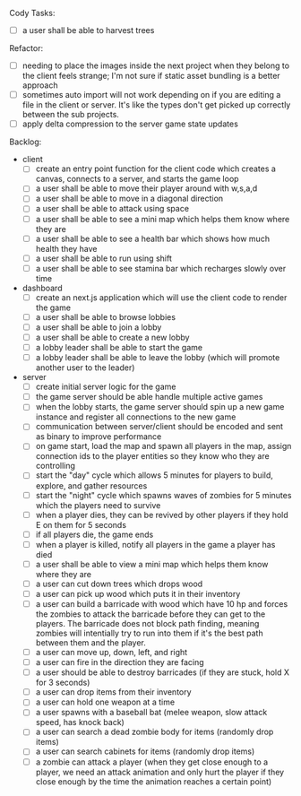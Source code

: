 Cody Tasks:

- [ ] a user shall be able to harvest trees

Refactor:

- [ ] needing to place the images inside the next project when they belong to the client feels strange; I'm not sure if static asset bundling is a better approach
- [ ] sometimes auto import will not work depending on if you are editing a file in the client or server. It's like the types don't get picked up correctly between the sub projects.
- [ ] apply delta compression to the server game state updates

Backlog:

- client
  - [ ] create an entry point function for the client code which creates a canvas, connects to a server, and starts the game loop
  - [ ] a user shall be able to move their player around with w,s,a,d
  - [ ] a user shall be able to move in a diagonal direction
  - [ ] a user shall be able to attack using space
  - [ ] a user shall be able to see a mini map which helps them know where they are
  - [ ] a user shall be able to see a health bar which shows how much health they have
  - [ ] a user shall be able to run using shift
  - [ ] a user shall be able to see stamina bar which recharges slowly over time
- dashboard
  - [ ] create an next.js application which will use the client code to render the game
  - [ ] a user shall be able to browse lobbies
  - [ ] a user shall be able to join a lobby
  - [ ] a user shall be able to create a new lobby
  - [ ] a lobby leader shall be able to start the game
  - [ ] a lobby leader shall be able to leave the lobby (which will promote another user to the leader)
- server
  - [ ] create initial server logic for the game
  - [ ] the game server should be able handle multiple active games
  - [ ] when the lobby starts, the game server should spin up a new game instance and register all connections to the new game
  - [ ] communication between server/client should be encoded and sent as binary to improve performance
  - [ ] on game start, load the map and spawn all players in the map, assign connection ids to the player entities so they know who they are controlling
  - [ ] start the "day" cycle which allows 5 minutes for players to build, explore, and gather resources
  - [ ] start the "night" cycle which spawns waves of zombies for 5 minutes which the players need to survive
  - [ ] when a player dies, they can be revived by other players if they hold E on them for 5 seconds
  - [ ] if all players die, the game ends
  - [ ] when a player is killed, notify all players in the game a player has died
  - [ ] a user shall be able to view a mini map which helps them know where they are
  - [ ] a user can cut down trees which drops wood
  - [ ] a user can pick up wood which puts it in their inventory
  - [ ] a user can build a barricade with wood which have 10 hp and forces the zombies to attack the barricade before they can get to the players. The barricade does not block path finding, meaning zombies will intentially try to run into them if it's the best path between them and the player.
  - [ ] a user can move up, down, left, and right
  - [ ] a user can fire in the direction they are facing
  - [ ] a user should be able to destroy barricades (if they are stuck, hold X for 3 seconds)
  - [ ] a user can drop items from their inventory
  - [ ] a user can hold one weapon at a time
  - [ ] a user spawns with a baseball bat (melee weapon, slow attack speed, has knock back)
  - [ ] a user can search a dead zombie body for items (randomly drop items)
  - [ ] a user can search cabinets for items (randomly drop items)
  - [ ] a zombie can attack a player (when they get close enough to a player, we need an attack animation and only hurt the player if they close enough by the time the animation reaches a certain point)
